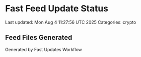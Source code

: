 # Fast Feed Update Status
Last updated: Mon Aug  4 11:27:56 UTC 2025
Categories: crypto

## Feed Files Generated

Generated by Fast Updates Workflow
